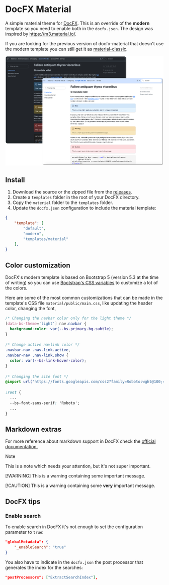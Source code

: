 # DocFX Material

A simple material theme for [DocFX](https://dotnet.github.io/docfx/). This is an
override of the **modern** template so you need to enable both in the `docfx.json`.
The design was inspired by https://m3.material.io/.

If you are looking for the previous version of docfx-material that doesn't use the
modern template you can still get it as [material-classic](./docs/classic.md).

![DocFX Material Site](./docs/images/docfx-screenshot.png)


## Install

1. Download the source or the zipped file from the [releases](https://github.com/ovasquez/docfx-material/releases).
2. Create a `templates` folder in the root of your DocFX directory.
3. Copy the `material` folder to the `templates` folder.
4. Update the `docfx.json` configuration to include the material template:
```json
{
    "template": [
        "default",
        "modern",
        "templates/material"
    ],
}
```

## Color customization

DocFX's modern template is based on Bootstrap 5 (version 5.3 at the time of writing)
so you can use [Bootstrap's CSS variables](https://getbootstrap.com/docs/5.3/customize/css-variables/)
to customize a lot of the colors.

Here are some of the most common customizations that can be made in the template's
CSS file `material/public/main.css`, like updating the header color, changing the font,


```css
/* Changing the navbar color only for the light theme */
[data-bs-theme='light'] nav.navbar {
  background-color: var(--bs-primary-bg-subtle);
}

/* Change active navlink color */
.navbar-nav .nav-link.active,
.navbar-nav .nav-link.show {
  color: var(--bs-link-hover-color);
}

/* Changing the site font */
@import url('https://fonts.googleapis.com/css2?family=Roboto:wght@100;400;700&display=swap');

:root {
  ...
  --bs-font-sans-serif: 'Roboto';
  ...
}

```

## Markdown extras

For more reference about markdown support in DocFX check the
[official documentation.](https://dotnet.github.io/docfx/docs/markdown.html) 

> [!NOTE]
> This is a note which needs your attention, but it's not super important.
>
> [!WARNING]
> This is a warning containing some important message.
>
> [!CAUTION]
> This is a warning containing some **very** important message.

## DocFX tips

### Enable search

To enable search in DocFX it's not enough to set the configuration parameter to `true`:

```json
"globalMetadata": {
    "_enableSearch": "true"
}
```

You also have to indicate in the `docfx.json` the post processor that generates the index for the searches:

```json
"postProcessors": ["ExtractSearchIndex"],
```
